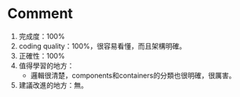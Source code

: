 # Comment

1. 完成度：100%
2. coding quality：100%，很容易看懂，而且架構明確。
3. 正確性：100%
4. 值得學習的地方：
    - 邏輯很清楚，components和containers的分類也很明確，很厲害。
5. 建議改進的地方：無。

